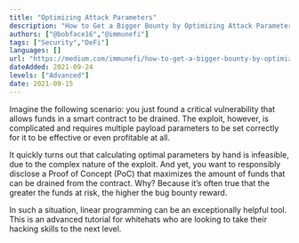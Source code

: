 ```yaml
---
title: "Optimizing Attack Parameters"
description: "How to Get a Bigger Bounty by Optimizing Attack Parameters"
authors: ["@bobface16","@immunefi"]
tags: ["Security","DeFi"]
languages: []
url: "https://medium.com/immunefi/how-to-get-a-bigger-bounty-by-optimizing-attack-parameters-a51b144f5cc2"
dateAdded: 2021-09-24
levels: ["Advanced"]
date: 2021-09-15
---
```


Imagine the following scenario: you just found a critical vulnerability that allows funds in a smart contract to be drained. The exploit, however, is complicated and requires multiple payload parameters to be set correctly for it to be effective or even profitable at all.

It quickly turns out that calculating optimal parameters by hand is infeasible, due to the complex nature of the exploit. And yet, you want to responsibly disclose a Proof of Concept (PoC) that maximizes the amount of funds that can be drained from the contract. Why? Because it’s often true that the greater the funds at risk, the higher the bug bounty reward.

In such a situation, linear programming can be an exceptionally helpful tool. This is an advanced tutorial for whitehats who are looking to take their hacking skills to the next level.